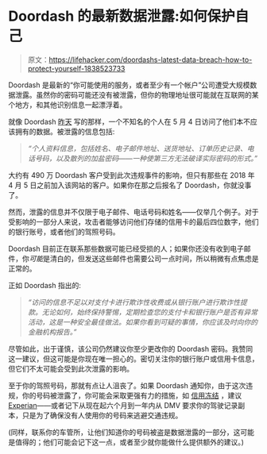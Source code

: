 # Doordash 的最新数据泄露:如何保护自己

> 原文：<https://lifehacker.com/doordashs-latest-data-breach-how-to-protect-yourself-1838523733>

Doordash 是最新的“你可能使用的服务，或者至少有一个帐户”公司遭受大规模数据泄露。虽然你的密码可能还没有被泄露，但你的物理地址很可能就在互联网的某个地方，和其他识别信息一起漂浮着。



就像 Doordash [昨天](https://blog.doordash.com/important-security-notice-about-your-doordash-account-ddd90ddf5996) 写的那样，一个不知名的个人在 5 月 4 日访问了他们本不应该拥有的数据。被泄露的信息包括:

> *“个人资料信息，包括姓名、电子邮件地址、送货地址、订单历史记录、电话号码，以及散列的加盐密码——一种使第三方无法破译实际密码的形式。”*

大约有 490 万 Doordash 客户受到此次违规事件的影响，但只有那些在 2018 年 4 月 5 日之前加入该网站的客户。如果你在那之后报名了 Doordash，你就没事了。

然而，泄露的信息并不仅限于电子邮件、电话号码和姓名——仅举几个例子。对于受影响的一部分人来说，攻击者能够访问他们存储的信用卡的最后四位数字，他们的银行账号，或者他们的驾照号码。

Doordash 目前正在联系那些数据可能已经受损的人；如果你还没有收到电子邮件，你*可能*是清白的，但发送这些邮件也需要公司一点时间，所以稍微有点焦虑是正常的。

正如 Doordash 指出的:

> *“访问的信息不足以对支付卡进行欺诈性收费或从银行账户进行欺诈性提款。无论如何，始终保持警惕，定期检查您的支付卡和银行账户是否有异常活动，这是一种安全最佳做法。如果你看到可疑的事情，你应该及时向你的金融机构报告。”*

尽管如此，出于谨慎，该公司仍然建议你至少更改你的 Doordash 密码。我赞同这一建议，但这可能是你现在唯一担心的。密切关注你的银行账户或信用卡信息，但它们不太可能会受到此次泄露的影响。

至于你的驾照号码，那就有点让人沮丧了。如果 Doordash 通知你，由于这次违规，你的号码被泄露了，你可能会采取更强有力的措施，如 [信用冻结](https://twocents.lifehacker.com/what-to-know-about-freezing-and-unfreezing-your-credit-1829474191) ，建议[Experian](https://www.experian.com/blogs/ask-experian/what-should-i-do-if-my-drivers-license-number-is-stolen/)——或者记下从现在起六个月到一年内从 DMV 要求你的驾驶记录副本，只是为了确保没有人使用你的号码来逃避交通违规。

(同样，联系你的车管所，让他们知道你的号码被盗是数据泄露的一部分，这可能是值得的；他们可能会记下这一点，或者至少就你能做什么提供额外的建议。)